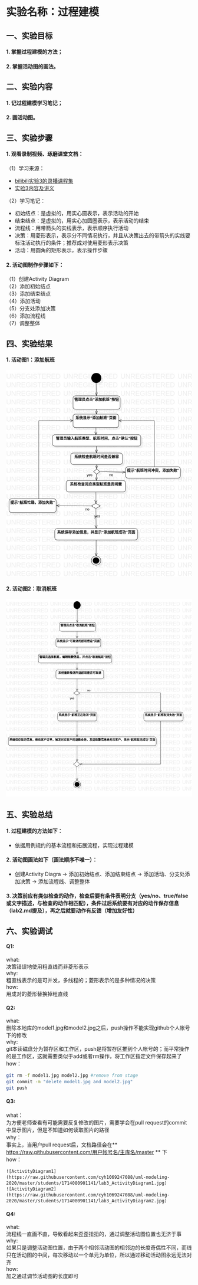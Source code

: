 # 实验名称：过程建模
## 一、实验目标
#### 1. 掌握过程建模的方法；
#### 2. 掌握活动图的画法。
## 二、实验内容
#### 1. 记过程建模学习笔记；
#### 2. 画活动图。
## 三、实验步骤
#### 1. 观看录制视频、琢磨课堂文档：

（1）学习来源：  
- [bilibili实验3的录播课程集](https://b23.tv/av96420419/p1)  
- [实验3内容及讲义](https://github.com/hzuapps/uml-modeling-2020/issues/3)

（2）学习笔记：  
- 初始结点：是虚拟的，用实心圆表示，表示活动的开始  
- 结束结点：是虚拟的，用实心加圆圈表示，表示活动的结束  
- 流程线：用带箭头的实线表示，表示顺序执行活动  
- 决策：用菱形表示，表示分不同情况执行，并且从决策出去的带箭头的实线要标注活动执行的条件；推荐成对使用菱形表示决策  
- 活动：用圆角的矩形表示，表示操作步骤  

#### 2. 活动图制作步骤如下：

（1）创建Activity Diagram  
（2）添加初始结点  
（3）添加结束结点  
（4）添加活动  
（5）分支处添加决策  
（6）添加流程线  
（7）调整整体  

## 四、实验结果

#### 1. 活动图1：添加航班
![Activity Diagram1](./lab3_ActivityDiagram1.jpg)  
#### 2. 活动图2：取消航班
![Activity Diagram2](./lab3_ActivityDiagram2.jpg)  

## 五、实验总结

#### 1. 过程建模的方法如下：
- 依据用例规约的基本流程和拓展流程，实现过程建模
#### 2. 活动图画法如下（画法顺序不唯一）：
- 创建Activity Diagra -> 添加初始结点、添加结束结点 -> 添加活动、分支处添加决策 -> 添加流程线、调整整体
#### 3. 决策前应有类似检查的动作，检查后要有条件表明分支（yes/no、true/false或文字描述，与检查的动作相匹配），条件过后系统要有对应的动作保存信息（lab2.md提及），再之后就要动作有反馈（增加友好性）
## 六、实验调试
#### Q1:
what:  
决策错误地使用粗直线而非菱形表示  
why:  
粗直线表示的是可并发，多线程的；菱形表示的是多种情况的决策  
how:  
用成对的菱形替换掉粗直线  
#### Q2:
what:  
删除本地库的model1.jpg和model2.jpg之后，push操作不能实现github个人帐号下的修改  
why:  
git本读磁盘分为暂存区和工作区，push是将暂存区推到个人帐号的；而平常操作的是工作区，这就需要类似于add或者rm操作，将工作区指定文件保存起来了  
how：  
``` bash
git rm -f model1.jpg model2.jpg #remove from stage
git commit -m "delete model1.jpg and model2.jpg"
git push
```
#### Q3:  
what：  
为方便老师查看有可能需要反复修改的图片，需要学会在pull request的commit中显示图片，但是不知道如何读取图片的路径  
why：  
事实上，当用户pull request后，文档路径会在** https://raw.githubusercontent.com/用户帐号名/主库名/master ** 下  
how：   
```
![ActivityDiagram1](https://raw.githubusercontent.com/cyh1069247088/uml-modeling-2020/master/students/1714080901141/lab3_ActivityDiagram1.jpg)
![ActivityDiagram2](https://raw.githubusercontent.com/cyh1069247088/uml-modeling-2020/master/students/1714080901141/lab3_ActivityDiagram2.jpg)
```
#### Q4:
what:  
流程线一直画不直，导致看起来歪歪扭扭的，通过调整活动图位置也无济于事  
why:  
如果只是调整活动图位置，由于两个相邻活动图的相邻边的长度奇偶性不同，而线只在活动图的中间，每次移动以一个单元为单位，所以通过移动活动图永远无法对齐  
how:  
加之通过调节活动图的长度即可  
